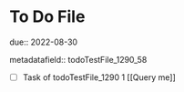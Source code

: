 # To Do File

due:: 2022-08-30

metadatafield:: todoTestFile_1290_58

- [ ] Task of todoTestFile_1290 1 [[Query me]]
